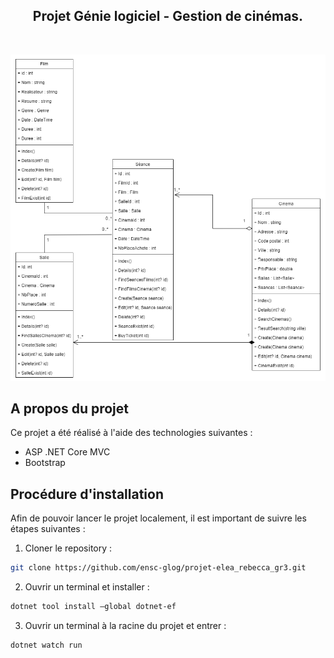 <h2 align="center">Projet Génie logiciel - Gestion de cinémas.</h2>
<br/>
<p align="center">
  <img src="Diagramme_Gantt.png" width="580" alt="diagramme">
</p>

## A propos du projet 
Ce projet a été réalisé à l'aide des technologies suivantes : 
* ASP .NET Core MVC
* Bootstrap


## Procédure d'installation 
Afin de pouvoir lancer le projet localement, il est important de suivre les étapes suivantes : 
1. Cloner le repository : 
  ```sh
  git clone https://github.com/ensc-glog/projet-elea_rebecca_gr3.git
  ```
2. Ouvrir un terminal et installer :
  ```sh
  dotnet tool install —global dotnet-ef
  ```
3. Ouvrir un terminal à la racine du projet et entrer :
  ```sh
  dotnet watch run
  ```
